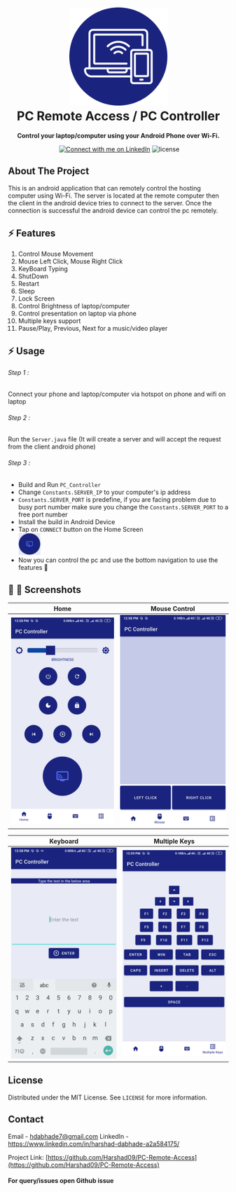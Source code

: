 <h1 align="center">
  <img src="https://github.com/Harshad09/PC-Remote-Access/blob/master/ScreenShots/mobile-service%20(4).png" width="224px"/><br/>
  PC Remote Access / PC Controller
</h1>
<p align="center"><b>Control your laptop/computer using your Android Phone over Wi-Fi.</b></p>
<p align="center"></a>&nbsp;<a href="https://www.linkedin.com/in/harshad-dabhade-a2a584175/"><img src="https://img.shields.io/badge/LinkedIn-Connect%20with%20me%20on%20Linkedin-brightgreen?style=for-the-badge&logo=linkedin" alt="Connect with me on LinkedIn" /></a></a>&nbsp;<img src="https://img.shields.io/badge/license-MIT-red?style=for-the-badge&logo=none" alt="license" /></p>

## About The Project
This is an android application that can remotely control the hosting computer using Wi-Fi. The server is located at the remote computer then the client in the android device tries to connect to the server. Once the connection is successful the android device can control the pc remotely.

## ⚡️ Features
1. Control Mouse Movement
2. Mouse Left Click, Mouse Right Click
3. KeyBoard Typing
4. ShutDown 
5. Restart
6. Sleep
7. Lock Screen
8. Control Brightness of laptop/computer
9. Control presentation on laptop via phone
10. Multiple keys support
11. Pause/Play, Previous, Next for a music/video player

## ⚡️ Usage
###### Step 1 :
Connect your phone and laptop/computer via hotspot on phone and wifi on laptop
###### Step 2 :
Run the `Server.java` file (It will create a server and will accept the request from the client android phone)
###### Step 3 :
- Build and Run `PC_Controller`
- Change `Constants.SERVER_IP` to your computer's ip address
- `Constants.SERVER_PORT` is predefine, if you are facing problem due to busy port number make sure you change the `Constants.SERVER_PORT` to a free port number
- Install the build in Android Device
- Tap on `CONNECT` button on the Home Screen <br><img src="https://github.com/Harshad09/PC-Remote-Access/blob/master/ScreenShots/WhatsApp%20Image%202021-08-24%20at%201.32.49%20PM.jpeg" width="50px"/>
- Now you can control the pc and use the bottom navigation to use the features 🙂

## 📎 📱 Screenshots

Home             |  Mouse Control
:-------------------------:|:-------------------------:
![](https://github.com/Harshad09/PC-Remote-Access/blob/master/ScreenShots/Screenshot_2021-08-23-12-59-00-139_com.example.pc_controller.png)  |  ![](https://github.com/Harshad09/PC-Remote-Access/blob/master/ScreenShots/Screenshot_2021-08-23-12-58-39-538_com.example.pc_controller.png)


Keyboard             |  Multiple Keys
:-------------------------:|:-------------------------:
![](https://github.com/Harshad09/PC-Remote-Access/blob/master/ScreenShots/Screenshot_2021-08-23-12-58-44-861_com.example.pc_controller.png)  |  ![](https://github.com/Harshad09/PC-Remote-Access/blob/master/ScreenShots/Screenshot_2021-08-23-12-59-15-728_com.example.pc_controller.png)




<!-- LICENSE -->
## License

Distributed under the MIT License. See `LICENSE` for more information.


<!-- CONTACT -->
## Contact

Email - hdabhade7@gmail.com
LinkedIn - https://www.linkedin.com/in/harshad-dabhade-a2a584175/

Project Link: [https://github.com/Harshad09/PC-Remote-Access](https://github.com/Harshad09/PC-Remote-Access)

#### For query/issues open Github issue
